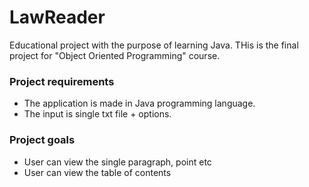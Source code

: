# LawReader

Educational project with the purpose of learning Java. THis is the final project for "Object Oriented Programming" course.

### Project requirements

* The application is made in Java programming language.
* The input is single txt file + options.

### Project goals

* User can view the single paragraph, point etc
* User can view the table of contents
